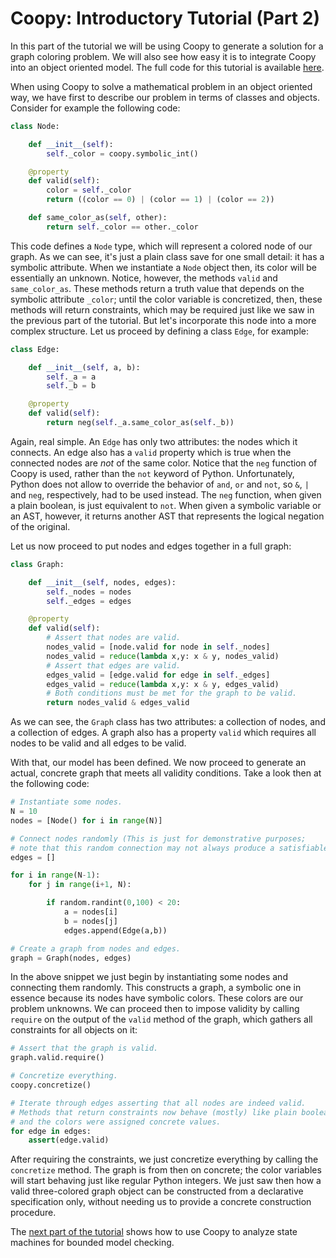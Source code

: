 # Coopy: Introductory Tutorial (Part 2)

In this part of the tutorial we will be using Coopy to generate a solution
for a graph coloring problem. We will also see how easy it is to integrate
Coopy into an object oriented model. The full code for this tutorial is available 
[here](../examples/example-2.py).

When using Coopy to solve a mathematical problem in an object oriented way,
we have first to describe our problem in terms of classes and objects.
Consider for example the following code:

```python
class Node:

    def __init__(self):
        self._color = coopy.symbolic_int()

    @property
    def valid(self):
        color = self._color
        return ((color == 0) | (color == 1) | (color == 2))

    def same_color_as(self, other):
        return self._color == other._color
```

This code defines a `Node` type, which will represent a colored node
of our graph. As we can see, it's just a plain class save for one
small detail: it has a symbolic attribute. When we instantiate a `Node`
object then, its color will be essentially an unknown. Notice, however,
the methods `valid` and `same_color_as`. These methods return a truth
value that depends on the symbolic attribute `_color`; until the
color variable is concretized, then, these methods will return constraints,
which may be required just like we saw in the previous part of the tutorial.
But let's incorporate this node into a more complex structure. Let
us proceed by defining a class `Edge`, for example:

```python
class Edge:

    def __init__(self, a, b):
        self._a = a
        self._b = b

    @property
    def valid(self):
        return neg(self._a.same_color_as(self._b))
```

Again, real simple. An `Edge` has only two attributes: the nodes which 
it connects. An edge also has a `valid` property which is true when the 
connected nodes are *not* of the same color. Notice that the `neg` function
of Coopy is used, rather than the `not` keyword of Python. Unfortunately,
Python does not allow to override the behavior of `and`, `or` and `not`,
so `&`, `|`  and `neg`, respectively, had to be used instead. The `neg` 
function, when given a plain boolean, is just equivalent to `not`. When given
a symbolic variable or an AST, however, it returns another AST that 
represents the logical negation of the original.

Let us now proceed to put nodes and edges together in a full graph:

```python
class Graph:

    def __init__(self, nodes, edges):
        self._nodes = nodes
        self._edges = edges

    @property
    def valid(self):
        # Assert that nodes are valid.
        nodes_valid = [node.valid for node in self._nodes]
        nodes_valid = reduce(lambda x,y: x & y, nodes_valid)
        # Assert that edges are valid.
        edges_valid = [edge.valid for edge in self._edges]
        edges_valid = reduce(lambda x,y: x & y, edges_valid)
        # Both conditions must be met for the graph to be valid.
        return nodes_valid & edges_valid
```

As we can see, the `Graph` class has two attributes: a collection of
nodes, and a collection of edges. A graph also has a property `valid`
which requires all nodes to be valid and all edges to be valid.

With that, our model has been defined. We now proceed to generate
an actual, concrete graph that meets all validity conditions.
Take a look then at the following code:

```python
# Instantiate some nodes.
N = 10
nodes = [Node() for i in range(N)]

# Connect nodes randomly (This is just for demonstrative purposes;
# note that this random connection may not always produce a satisfiable solution).
edges = []

for i in range(N-1):
    for j in range(i+1, N):

        if random.randint(0,100) < 20:
            a = nodes[i]
            b = nodes[j]
            edges.append(Edge(a,b))

# Create a graph from nodes and edges.
graph = Graph(nodes, edges)
```

In the above snippet we just begin by instantiating some nodes and connecting
them randomly. This constructs a graph, a symbolic one in essence because
its nodes have symbolic colors. These colors are our problem unknowns.
We can proceed then to impose validity by calling `require` on
the output of the `valid` method of the graph, 
which gathers all constraints for all objects on it:

```python
# Assert that the graph is valid.
graph.valid.require()

# Concretize everything.
coopy.concretize()

# Iterate through edges asserting that all nodes are indeed valid.
# Methods that return constraints now behave (mostly) like plain booleans,
# and the colors were assigned concrete values.
for edge in edges:
    assert(edge.valid)
```

After requiring the constraints, we just concretize everything
by calling the `concretize` method. The graph is from then on concrete;
the color variables will start behaving just like regular Python integers. 
We just saw then how a valid three-colored graph object can be constructed 
from a declarative specification only, without needing us to provide a 
concrete construction procedure.

The [next part of the tutorial](tutorial-3.md) shows how to use
Coopy to analyze state machines for bounded model checking. 